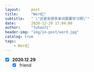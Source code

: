 ```yaml
---
layout:     post
title:      "Word📖"
subtitle:   " \"还是有很多单词需要学习啊\""
date:       2020-12-29 17:04:00
author:     "fuhao7i"
header-img: "img/in-post/word.jpg"
catalog: true
tags:
    - Word📖
---
```


- [x] **2020.12.29**
    - [x] friend